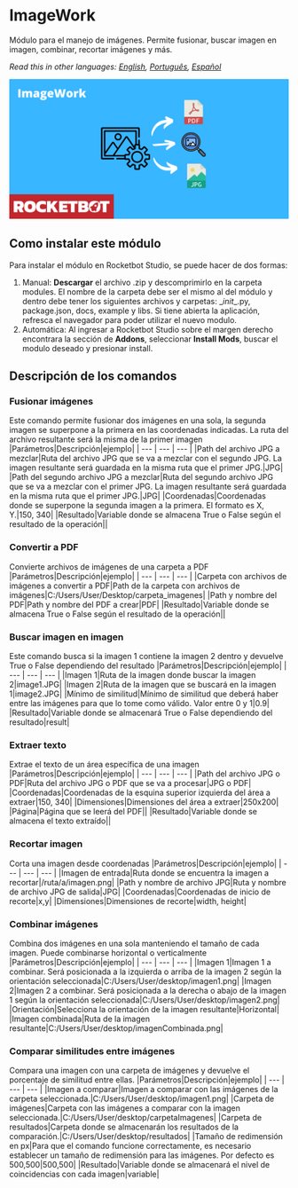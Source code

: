 # ImageWork
  
Módulo para el manejo de imágenes. Permite fusionar, buscar imagen en imagen, combinar, recortar imágenes y más.  

*Read this in other languages: [English](Manual_ImageWork.md), [Português](Manual_ImageWork.pr.md), [Español](Manual_ImageWork.es.md)*
  
![banner](imgs/Banner_ImageWork.png)
## Como instalar este módulo
  
Para instalar el módulo en Rocketbot Studio, se puede hacer de dos formas:
1. Manual: __Descargar__ el archivo .zip y descomprimirlo en la carpeta modules. El nombre de la carpeta debe ser el mismo al del módulo y dentro debe tener los siguientes archivos y carpetas: \__init__.py, package.json, docs, example y libs. Si tiene abierta la aplicación, refresca el navegador para poder utilizar el nuevo modulo.
2. Automática: Al ingresar a Rocketbot Studio sobre el margen derecho encontrara la sección de **Addons**, seleccionar **Install Mods**, buscar el modulo deseado y presionar install.  


## Descripción de los comandos

### Fusionar imágenes
  
Este comando permite fusionar dos imágenes en una sola, la segunda imagen se superpone a la primera en las coordenadas indicadas. La ruta del archivo resultante será la misma de la primer imagen
|Parámetros|Descripción|ejemplo|
| --- | --- | --- |
|Path del archivo JPG a mezclar|Ruta del archivo JPG que se va a mezclar con el segundo JPG. La imagen resultante será guardada en la misma ruta que el primer JPG.|JPG|
|Path del segundo archivo JPG a mezclar|Ruta del segundo archivo JPG que se va a mezclar con el primer JPG. La imagen resultante será guardada en la misma ruta que el primer JPG.|JPG|
|Coordenadas|Coordenadas donde se superpone la segunda imagen a la primera. El formato es X, Y.|150, 340|
|Resultado|Variable donde se almacena True o False según el resultado de la operación||

### Convertir a PDF
  
Convierte archivos de imágenes de una carpeta a PDF
|Parámetros|Descripción|ejemplo|
| --- | --- | --- |
|Carpeta con archivos de imágenes a convertir a PDF|Path de la carpeta con archivos de imágenes|C:/Users/User/Desktop/carpeta_imagenes|
|Path y nombre del PDF|Path y nombre del PDF a crear|PDF|
|Resultado|Variable donde se almacena True o False según el resultado de la operación||

### Buscar imagen en imagen
  
Este comando busca si la imagen 1 contiene la imagen 2 dentro y devuelve True o False dependiendo del resultado
|Parámetros|Descripción|ejemplo|
| --- | --- | --- |
|Imagen 1|Ruta de la imagen donde buscar la imagen 2|image1.JPG|
|Imagen 2|Ruta de la imagen que se buscará en la imagen 1|image2.JPG|
|Mínimo de similitud|Mínimo de similitud que deberá haber entre las imágenes para que lo tome como válido. Valor entre 0 y 1|0.9|
|Resultado|Variable donde se almacenará True o False dependiendo del resultado|result|

### Extraer texto
  
Extrae el texto de un área específica de una imagen
|Parámetros|Descripción|ejemplo|
| --- | --- | --- |
|Path del archivo JPG o PDF|Ruta del archivo JPG o PDF que se va a procesar|JPG o PDF|
|Coordenadas|Coordenadas de la esquina superior izquierda del área a extraer|150, 340|
|Dimensiones|Dimensiones del área a extraer|250x200|
|Página|Página que se leerá del PDF||
|Resultado|Variable donde se almacena el texto extraído||

### Recortar imagen
  
Corta una imagen desde coordenadas
|Parámetros|Descripción|ejemplo|
| --- | --- | --- |
|Imagen de entrada|Ruta donde se encuentra la imagen a recortar|/ruta/a/imagen.png|
|Path y nombre de archivo JPG|Ruta y nombre de archivo JPG de salida|JPG|
|Coordenadas|Coordenadas de inicio de recorte|x,y|
|Dimensiones|Dimensiones de recorte|width, height|

### Combinar imágenes
  
Combina dos imágenes en una sola manteniendo el tamaño de cada imagen. Puede combinarse horizontal o verticalmente
|Parámetros|Descripción|ejemplo|
| --- | --- | --- |
|Imagen 1|Imagen 1 a combinar. Será posicionada a la izquierda o arriba de la imagen 2 según la orientación seleccionada|C:/Users/User/desktop/imagen1.png|
|Imagen 2|Imagen 2 a combinar. Será posicionada a la derecha o abajo de la imagen 1 según la orientación seleccionada|C:/Users/User/desktop/imagen2.png|
|Orientación|Selecciona la orientación de la imagen resultante|Horizontal|
|Imagen combinada|Ruta de la imagen resultante|C:/Users/User/desktop/imagenCombinada.png|

### Comparar similitudes entre imágenes
  
Compara una imagen con una carpeta de imágenes y devuelve el porcentaje de similitud entre ellas.
|Parámetros|Descripción|ejemplo|
| --- | --- | --- |
|Imagen a comparar|Imagen a comparar con las imágenes de la carpeta seleccionada.|C:/Users/User/desktop/imagen1.png|
|Carpeta de imágenes|Carpeta con las imágenes a comparar con la imagen seleccionada.|C:/Users/User/desktop/carpetaImagenes|
|Carpeta de resultados|Carpeta donde se almacenarán los resultados de la comparación.|C:/Users/User/desktop/resultados|
|Tamaño de redimensión en px|Para que el comando funcione correctamente, es necesario establecer un tamaño de redimensión para las imágenes. Por defecto es 500,500|500,500|
|Resultado|Variable donde se almacenará el nivel de coincidencias con cada imagen|variable|
